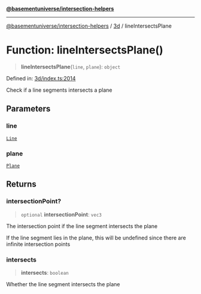 [**@basementuniverse/intersection-helpers**](../../README.md)

***

[@basementuniverse/intersection-helpers](../../README.md) / [3d](../README.md) / lineIntersectsPlane

# Function: lineIntersectsPlane()

> **lineIntersectsPlane**(`line`, `plane`): `object`

Defined in: [3d/index.ts:2014](https://github.com/basementuniverse/intersection-helpers/blob/3a364a58f0714fe52065b40529091d774e3a1a50/src/3d/index.ts#L2014)

Check if a line segments intersects a plane

## Parameters

### line

[`Line`](../types/type-aliases/Line.md)

### plane

[`Plane`](../types/type-aliases/Plane.md)

## Returns

### intersectionPoint?

> `optional` **intersectionPoint**: `vec3`

The intersection point if the line segment intersects the plane

If the line segment lies in the plane, this will be undefined since there
are infinite intersection points

### intersects

> **intersects**: `boolean`

Whether the line segment intersects the plane
